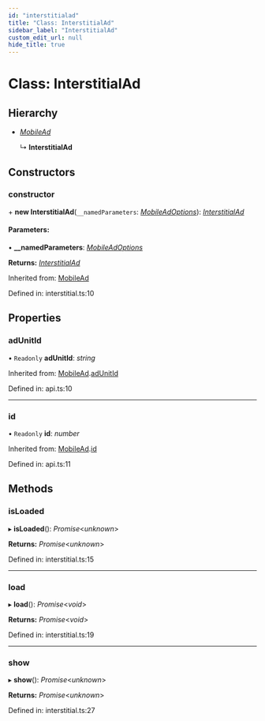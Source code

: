 ```yaml
---
id: "interstitialad"
title: "Class: InterstitialAd"
sidebar_label: "InterstitialAd"
custom_edit_url: null
hide_title: true
---
```


# Class: InterstitialAd

## Hierarchy

* [*MobileAd*](mobilead.md)

  ↳ **InterstitialAd**

## Constructors

### constructor

\+ **new InterstitialAd**(`__namedParameters`: [*MobileAdOptions*](../index.md#mobileadoptions)): [*InterstitialAd*](interstitialad.md)

#### Parameters:

• **__namedParameters**: [*MobileAdOptions*](../index.md#mobileadoptions)

**Returns:** [*InterstitialAd*](interstitialad.md)

Inherited from: [MobileAd](mobilead.md)

Defined in: interstitial.ts:10

## Properties

### adUnitId

• `Readonly` **adUnitId**: *string*

Inherited from: [MobileAd](mobilead.md).[adUnitId](mobilead.md#adunitid)

Defined in: api.ts:10

___

### id

• `Readonly` **id**: *number*

Inherited from: [MobileAd](mobilead.md).[id](mobilead.md#id)

Defined in: api.ts:11

## Methods

### isLoaded

▸ **isLoaded**(): *Promise*<*unknown*\>

**Returns:** *Promise*<*unknown*\>

Defined in: interstitial.ts:15

___

### load

▸ **load**(): *Promise*<*void*\>

**Returns:** *Promise*<*void*\>

Defined in: interstitial.ts:19

___

### show

▸ **show**(): *Promise*<*unknown*\>

**Returns:** *Promise*<*unknown*\>

Defined in: interstitial.ts:27
